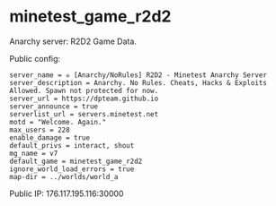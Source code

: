 # minetest_game_r2d2

Anarchy server: R2D2 Game Data.

Public config:
```
server_name = ☠️ [Anarchy/NoRules] R2D2 - Minetest Anarchy Server
server_description = Anarchy. No Rules. Cheats, Hacks & Exploits Allowed. Spawn not protected for now.
server_url = https://dpteam.github.io
server_announce = true
serverlist_url = servers.minetest.net
motd = "Welcome. Again."
max_users = 228
enable_damage = true
default_privs = interact, shout
mg_name = v7
default_game = minetest_game_r2d2
ignore_world_load_errors = true
map-dir = ../worlds/world_a
```

Public IP: 176.117.195.116:30000
